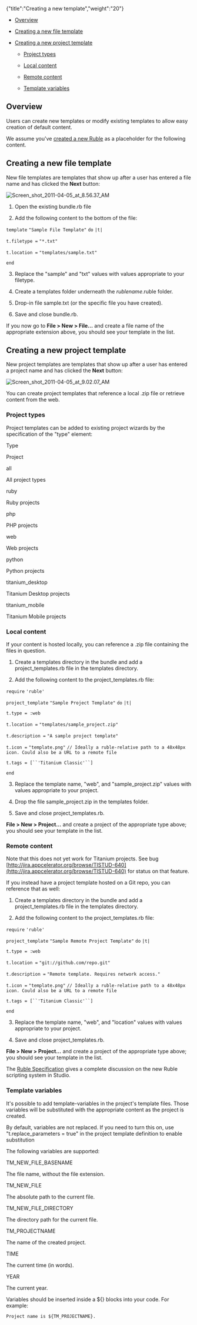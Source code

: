 {"title":"Creating a new template","weight":"20"}

* [Overview](#Overview)

* [Creating a new file template](#Creatinganewfiletemplate)

* [Creating a new project template](#Creatinganewprojecttemplate)

  * [Project types](#Projecttypes)

  * [Local content](#Localcontent)

  * [Remote content](#Remotecontent)

  * [Template variables](#Templatevariables)


## Overview

Users can create new templates or modify existing templates to allow easy creation of default content.

We assume you've [created a new Ruble](/docs/appc/Axway_Appcelerator_Studio/Axway_Appcelerator_Studio_Guide/Customizing_Studio/Rubles/Creating_a_new_Ruble/) as a placeholder for the following content.

## Creating a new file template

New file templates are templates that show up after a user has entered a file name and has clicked the **Next** button:

![Screen_shot_2011-04-05_at_8.56.37_AM](/Images/appc/download/attachments/30083254/Screen_shot_2011-04-05_at_8.56.37_AM.png)

1. Open the existing bundle.rb file

2. Add the following content to the bottom of the file:

  `template` `"Sample File Template"`  `do` `|t|`

  `t.filetype =` `"*.txt"`

  `t.location =` `"templates/sample.txt"`

  `end`

3. Replace the "sample" and "txt" values with values appropriate to your filetype.

4. Create a templates folder underneath the _rublename_.ruble folder.

5. Drop-in file sample.txt (or the specific file you have created).

6. Save and close bundle.rb.


If you now go to **File > New > File...** and create a file name of the appropriate extension above, you should see your template in the list.

## Creating a new project template

New project templates are templates that show up after a user has entered a project name and has clicked the **Next** button:

![Screen_shot_2011-04-05_at_9.02.07_AM](/Images/appc/download/attachments/30083254/Screen_shot_2011-04-05_at_9.02.07_AM.png)

You can create project templates that reference a local .zip file or retrieve content from the web.

### Project types

Project templates can be added to existing project wizards by the specification of the "type" element:

Type

Project

all

All project types

ruby

Ruby projects

php

PHP projects

web

Web projects

python

Python projects

titanium\_desktop

Titanium Desktop projects

titanium\_mobile

Titanium Mobile projects

### Local content

If your content is hosted locally, you can reference a .zip file containing the files in question.

1. Create a templates directory in the bundle and add a project\_templates.rb file in the templates directory.

2. Add the following content to the project\_templates.rb file:

  `require` `'ruble'`

  `project_template` `"Sample Project Template"`  `do` `|t|`

  `t.type = :web`

  `t.location =` `"templates/sample_project.zip"`

  `t.description =` `"A sample project template"`

  `t.icon =` `"template.png"`  `// Ideally a ruble-relative path to a 48x48px icon. Could also be a URL to a remote file`

  `t.tags = [``'Titanium Classic'``]`

  `end`

3. Replace the template name, "web", and "sample\_project.zip" values with values appropriate to your project.

4. Drop the file sample\_project.zip in the templates folder.

5. Save and close project\_templates.rb.


**File > New > Project...** and create a project of the appropriate type above; you should see your template in the list.

### Remote content

Note that this does not yet work for Titanium projects. See bug [http://jira.appcelerator.org/browse/TISTUD-640](http://jira.appcelerator.org/browse/TISTUD-640) for status on that feature.

If you instead have a project template hosted on a Git repo, you can reference that as well:

1. Create a templates directory in the bundle and add a project\_templates.rb file in the templates directory.

2. Add the following content to the project\_templates.rb file:

  `require` `'ruble'`

  `project_template` `"Sample Remote Project Template"`  `do` `|t|`

  `t.type = :web`

  `t.location =` `"git://github.com/repo.git"`

  `t.description =` `"Remote template. Requires network access."`

  `t.icon =` `"template.png"`  `// Ideally a ruble-relative path to a 48x48px icon. Could also be a URL to a remote file`

  `t.tags = [``'Titanium Classic'``]`

  `end`

3. Replace the template name, "web", and "location" values with values appropriate to your project.

4. Save and close project\_templates.rb.


**File > New > Project...** and create a project of the appropriate type above; you should see your template in the list.

The [Ruble Specification](/docs/appc/Axway_Appcelerator_Studio/Axway_Appcelerator_Studio_Guide/Customizing_Studio/Rubles/Ruble_Specification/) gives a complete discussion on the new Ruble scripting system in Studio.

### Template variables

It's possible to add template-variables in the project's template files. Those variables will be substituted with the appropriate content as the project is created.

By default, variables are not replaced. If you need to turn this on, use "t.replace\_parameters = true" in the project template definition to enable substitution

The following variables are supported:

TM\_NEW\_FILE\_BASENAME

The file name, without the file extension.

TM\_NEW\_FILE

The absolute path to the current file.

TM\_NEW\_FILE\_DIRECTORY

The directory path for the current file.

TM\_PROJECTNAME

The name of the created project.

TIME

The current time (in words).

YEAR

The current year.

Variables should be inserted inside a ${} blocks into your code. For example:

`Project name is ${TM_PROJECTNAME}.`

